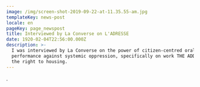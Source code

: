 ```yaml
---
image: /img/screen-shot-2019-09-22-at-11.35.55-am.jpg
templateKey: news-post
locale: en
pageKey: page_newspost
title: Interviewed by La Converse on L'ADRESSE
date: 1920-02-04T22:56:00.000Z
description: >-
  I was interviewed by La Converse on the power of citizen-centred oral history
  performance against systemic oppression, specifically on work THE ADDRESS and
  the right to housing.
---
```

.
